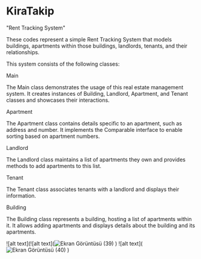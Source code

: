 # KiraTakip

"Rent Tracking System"

These codes represent a simple Rent Tracking System that models buildings, apartments within those buildings, landlords, tenants, and their relationships.

This system consists of the following classes:

Main

The Main class demonstrates the usage of this real estate management system. It creates instances of Building, Landlord, Apartment, and Tenant classes and showcases their interactions.

Apartment

The Apartment class contains details specific to an apartment, such as address and number. It implements the Comparable interface to enable sorting based on apartment numbers.

Landlord

The Landlord class maintains a list of apartments they own and provides methods to add apartments to this list.

Tenant

The Tenant class associates tenants with a landlord and displays their information.

Building

The Building class represents a building, hosting a list of apartments within it. It allows adding apartments and displays details about the building and its apartments.

![alt text](![alt text](![Ekran Görüntüsü (39)](https://github.com/1220505058/KiraTakip/assets/115900039/5e79791f-cafc-4780-a493-20492ca9539c)
)
![alt text](![Ekran Görüntüsü (40)](https://github.com/1220505058/KiraTakip/assets/115900039/06956d13-1a34-4cb7-b62d-d12320046b7b)
)





